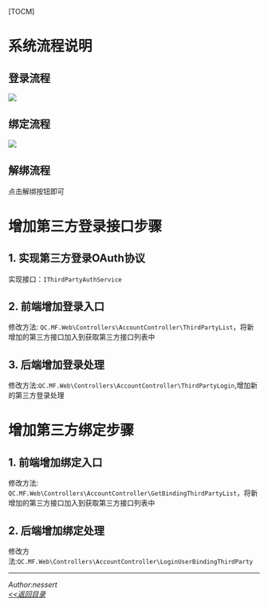 ﻿[TOCM]
# 系统流程说明
## 登录流程
![](/Images/Documents/第三方登录流程.PNG)

## 绑定流程
![](/Images/Documents/绑定流程.PNG)

## 解绑流程
点击解绑按钮即可

# 增加第三方登录接口步骤
## 1. 实现第三方登录OAuth协议
实现接口：`IThirdPartyAuthService`
## 2. 前端增加登录入口
修改方法: `QC.MF.Web\Controllers\AccountController\ThirdPartyList`，将新增加的第三方接口加入到获取第三方接口列表中
## 3. 后端增加登录处理
修改方法:`QC.MF.Web\Controllers\AccountController\ThirdPartyLogin`,增加新的第三方登录处理

# 增加第三方绑定步骤
## 1. 前端增加绑定入口
修改方法: `QC.MF.Web\Controllers\AccountController\GetBindingThirdPartyList`，将新增加的第三方接口加入到获取第三方接口列表中
## 2. 后端增加绑定处理
修改方法:`QC.MF.Web\Controllers\AccountController\LoginUserBindingThirdParty`

---
 *Author:nessert*   
 *[<<返回目录](/document)*